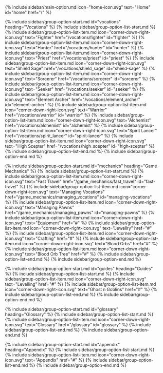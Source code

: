 <nav class="sidebar-content peer hidden z-50 overflow-y-auto fixed md:static top-0 left-0 md:block md:w-1/5 bg-white shadow-md h-full min-w-[250px] py-6 px-4 font-[sans-serif] overflow-auto">
  {% include sidebar/main-option.md icon="home-icon.svg" text="Home" id="home" href="/" %}

  {% include sidebar/group-option-start.md id="vocations" heading="Vocations" %}
    {% include sidebar/group-option-list-start.md %}
      {% include sidebar/group-option-list-item.md icon="corner-down-right-icon.svg" text="Fighter" href="/vocations/fighter" id="fighter" %}
      {% include sidebar/group-option-list-item.md icon="corner-down-right-icon.svg" text="Hunter" href="/vocations/hunter" id="hunter" %}
      {% include sidebar/group-option-list-item.md icon="corner-down-right-icon.svg" text="Priest" href="/vocations/priest" id="priest" %}
      {% include sidebar/group-option-list-item.md icon="corner-down-right-icon.svg" text="Shield Sage" href="/vocations/shield_sage" id="shield-sage" %}
      {% include sidebar/group-option-list-item.md icon="corner-down-right-icon.svg" text="Sorcerer" href="/vocations/sorcerer" id="sorcerer" %}
      {% include sidebar/group-option-list-item.md icon="corner-down-right-icon.svg" text="Seeker" href="/vocations/seeker" id="seeker" %}
      {% include sidebar/group-option-list-item.md icon="corner-down-right-icon.svg" text="Element Archer" href="/vocations/element_archer" id="element-archer" %}
      {% include sidebar/group-option-list-item.md icon="corner-down-right-icon.svg" text="Warrior" href="/vocations/warrior" id="warrior" %}
      {% include sidebar/group-option-list-item.md icon="corner-down-right-icon.svg" text="Alchemist" href="/vocations/alchemist" id="alchemist" %}
      {% include sidebar/group-option-list-item.md icon="corner-down-right-icon.svg" text="Spirit Lancer" href="/vocations/spirit_lancer" id="spirit-lancer" %}
      {% include sidebar/group-option-list-item.md icon="corner-down-right-icon.svg" text="High Scepter" href="/vocations/high_scepter" id="high-scepter" %}
    {% include sidebar/group-option-list-end.md %}
  {% include sidebar/group-option-end.md %}

  {% include sidebar/group-option-start.md id="mechanics" heading="Game Mechanics" %}
    {% include sidebar/group-option-list-start.md %}
      {% include sidebar/group-option-list-item.md icon="corner-down-right-icon.svg" text="Fast Travel" href="/game_mechanics/fast_travel" id="fast-travel" %}
      {% include sidebar/group-option-list-item.md icon="corner-down-right-icon.svg" text="Managing Vocations" href="/game_mechanics/managing_vocations" id="managing-vocations" %}
      {% include sidebar/group-option-list-item.md icon="corner-down-right-icon.svg" text="Managing Pawns" href="/game_mechanics/managing_pawns" id="managing-pawns" %}
      {% include sidebar/group-option-list-item.md icon="corner-down-right-icon.svg" text="Equipment" href="#" %}
      {% include sidebar/group-option-list-item.md icon="corner-down-right-icon.svg" text="Jewellry" href="#" %}
      {% include sidebar/group-option-list-item.md icon="corner-down-right-icon.svg" text="Crafting" href="#" %}
      {% include sidebar/group-option-list-item.md icon="corner-down-right-icon.svg" text="Blood Orbs" href="#" %}
      {% include sidebar/group-option-list-item.md icon="corner-down-right-icon.svg" text="Blood Orb Tree" href="#" %}
    {% include sidebar/group-option-list-end.md %}
  {% include sidebar/group-option-end.md %}

  {% include sidebar/group-option-start.md id="guides" heading="Guides" %}
    {% include sidebar/group-option-list-start.md %}
      {% include sidebar/group-option-list-item.md icon="corner-down-right-icon.svg" text="Levelling" href="#" %}
      {% include sidebar/group-option-list-item.md icon="corner-down-right-icon.svg" text="Ghost n Goblins" href="#" %}
    {% include sidebar/group-option-list-end.md %}
  {% include sidebar/group-option-end.md %}

  {% include sidebar/group-option-start.md id="glossary" heading="Glossary" %}
    {% include sidebar/group-option-list-start.md %}
      {% include sidebar/group-option-list-item.md icon="corner-down-right-icon.svg" text="Glossary" href="/glossary" id="glossary" %}
    {% include sidebar/group-option-list-end.md %}
  {% include sidebar/group-option-end.md %}

  {% include sidebar/group-option-start.md id="appendix" heading="Appendix" %}
    {% include sidebar/group-option-list-start.md %}
      {% include sidebar/group-option-list-item.md icon="corner-down-right-icon.svg" text="Appendix" href="#" %}
    {% include sidebar/group-option-list-end.md %}
  {% include sidebar/group-option-end.md %}
</nav>